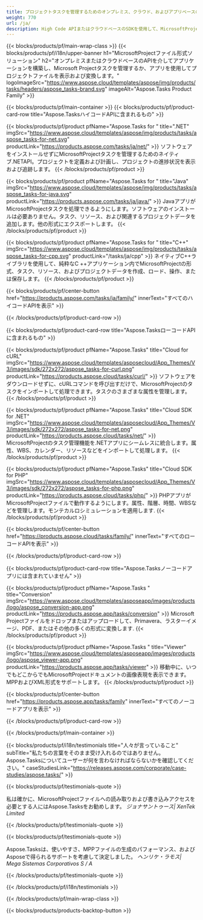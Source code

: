 ```yaml
---
title: プロジェクトタスクを管理するためのオンプレミス、クラウド、およびアプリベースのソリューション 
weight: 770
url: /ja/
description: High Code APIまたはクラウドベースのSDKを使用して、MicrosoftProjectタスクを管理するアプリケーションを構築します。または、クロスプラットフォームアプリを使用して、タスクを表示または変換します。
---
```


{{< blocks/products/pf/main-wrap-class >}}
{{< blocks/products/pf/i18n/upper-banner h1="MicrosoftProjectファイル形式ソリューション" h2="オンプレミスまたはクラウドベースのAPIを介してアプリケーションを構築し、Microsoft Projectタスクを管理するか、アプリを使用してプロジェクトファイルを表示および変換します。" logoImageSrc="https://www.aspose.cloud/templates/aspose/img/products/tasks/headers/aspose_tasks-brand.svg" imageAlt="Aspose.Tasks Product Family" >}}

{{< blocks/products/pf/main-container >}}
{{< blocks/products/pf/product-card-row title="Aspose.TasksハイコードAPIに含まれるもの" >}}

{{< blocks/products/pf/product pfName="Aspose.Tasks for " title=".NET" imgSrc="https://www.aspose.cloud/templates/aspose/img/products/tasks/aspose_tasks-for-net.svg" productLink="https://products.aspose.com/tasks/ja/net/" >}}
ソフトウェアをインストールせずにMicrosoftProjectタスクを管理するためのネイティブ.NETAPI。プロジェクトを定義および計画し、プロジェクトの進捗状況を表示および追跡します。
{{< /blocks/products/pf/product >}}

{{< blocks/products/pf/product pfName="Aspose.Tasks for " title="Java" imgSrc="https://www.aspose.cloud/templates/aspose/img/products/tasks/aspose_tasks-for-java.svg" productLink="https://products.aspose.com/tasks/ja/java/" >}}
JavaアプリがMicrosoftProjectタスクを処理できるようにします。ソフトウェアのインストールは必要ありません。タスク、リソース、および関連するプロジェクトデータを追加します。他の形式にエクスポートします。
{{< /blocks/products/pf/product >}}

{{< blocks/products/pf/product pfName="Aspose.Tasks for " title="C++" imgSrc="https://www.aspose.cloud/templates/aspose/img/products/tasks/aspose_tasks-for-cpp.svg" productLink="/tasks/ja/cpp" >}}
ネイティブC++ライブラリを使用して、純粋なC ++アプリケーション内でMicrosoftProjectの形式、タスク、リソース、およびプロジェクトデータを作成、ロード、操作、または保存します。
{{< /blocks/products/pf/product >}}

{{< blocks/products/pf/center-button href="https://products.aspose.com/tasks/ja/family/" innerText="すべてのハイコードAPIを表示" >}}

{{< /blocks/products/pf/product-card-row >}}

{{< blocks/products/pf/product-card-row title="Aspose.TasksローコードAPIに含まれるもの" >}}

{{< blocks/products/pf/product pfName="Aspose.Tasks" title="Cloud for cURL" imgSrc="https://www.aspose.cloud/templates/asposecloud/App_Themes/V3/images/sdk/272x272/aspose_tasks-for-curl.png" productLink="https://products.aspose.cloud/tasks/curl/" >}}
ソフトウェアをダウンロードせずに、cURLコマンドを呼び出すだけで、MicrosoftProjectのタスクをインポートして処理できます。タスクのさまざまな属性を管理します。
{{< /blocks/products/pf/product >}}

{{< blocks/products/pf/product pfName="Aspose.Tasks" title="Cloud SDK for .NET" imgSrc="https://www.aspose.cloud/templates/asposecloud/App_Themes/V3/images/sdk/272x272/aspose_tasks-for-net.png" productLink="https://products.aspose.cloud/tasks/net/" >}}
MicrosoftProjectのタスク管理機能を.NETアプリにシームレスに統合します。属性、WBS、カレンダー、リソースなどをインポートして処理します。
{{< /blocks/products/pf/product >}}

{{< blocks/products/pf/product pfName="Aspose.Tasks" title="Cloud SDK for PHP" imgSrc="https://www.aspose.cloud/templates/asposecloud/App_Themes/V3/images/sdk/272x272/aspose_tasks-for-php.png" productLink="https://products.aspose.cloud/tasks/php/" >}}
PHPアプリがMicrosoftProjectファイルで動作するようにします。属性、階層、時間、WBSなどを管理します。モンテカルロシミュレーションを適用します.
{{< /blocks/products/pf/product >}}

{{< blocks/products/pf/center-button href="https://products.aspose.cloud/tasks/family/" innerText="すべてのローコードAPIを表示" >}}

{{< /blocks/products/pf/product-card-row >}}

{{< blocks/products/pf/product-card-row title="Aspose.Tasksノーコードアプリには含まれていません" >}}

{{< blocks/products/pf/product pfName="Aspose.Tasks " title="Conversion" imgSrc="https://www.aspose.cloud/templates/asposeapp/images/products/logo/aspose_conversion-app.png" productLink="https://products.aspose.app/tasks/conversion" >}}
Microsoft Projectファイルをドロップまたはアップロードして、Primavera、ラスターイメージ、PDF、またはその他の多くの形式に変換します.
{{< /blocks/products/pf/product >}}

{{< blocks/products/pf/product pfName="Aspose.Tasks " title="Viewer" imgSrc="https://www.aspose.cloud/templates/asposeapp/images/products/logo/aspose_viewer-app.png" productLink="https://products.aspose.app/tasks/viewer" >}}
移動中に、いつでもどこからでもMicrosoftProjectドキュメントの画像表現を表示できます。 MPPおよびXML形式をサポートします。
{{< /blocks/products/pf/product >}}

{{< blocks/products/pf/center-button href="https://products.aspose.app/tasks/family" innerText="すべてのノーコードアプリを表示" >}}

{{< /blocks/products/pf/product-card-row >}}

{{< /blocks/products/pf/main-container >}}

{{< blocks/products/pf/i18n/testimonials title="人々が言っていること" subTitle="私たちの言葉をそのまま受け入れるのではありません。 Aspose.Tasksについてユーザーが何を言わなければならないかを確認してください。" caseStudiesLink="https://releases.aspose.com/corporate/case-studies/aspose.tasks/" >}}

{{< blocks/products/pf/testimonials-quote >}}
<p class="first">
 私は確かに、MicrosoftProjectファイルへの読み取りおよび書き込みアクセスを必要とする人にはAspose.Tasksをお勧めします。
 <em>
  ジョナサントゥース| XenTek Limited
 </em>
</p>

{{< /blocks/products/pf/testimonials-quote >}}

{{< blocks/products/pf/testimonials-quote >}}
<p class="second">
 Aspose.Tasksは、使いやすさ、MPPファイルの生成のパフォーマンス、およびAsposeで得られるサポートを考慮して決定しました。
 <em>
  ヘンリケ・ラモス| Mega Sistemas Corporativos S / A
 </em>
</p>

{{< /blocks/products/pf/testimonials-quote >}}

{{< /blocks/products/pf/i18n/testimonials >}}

{{< /blocks/products/pf/main-wrap-class >}}

{{< blocks/products/products-backtop-button >}}
